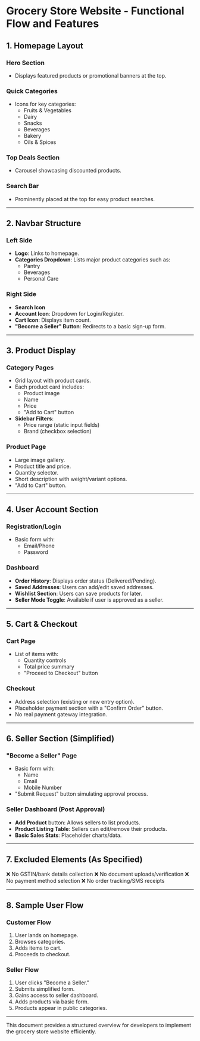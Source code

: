 # Grocery Store Website - Functional Flow and Features

## 1. Homepage Layout
### Hero Section
- Displays featured products or promotional banners at the top.

### Quick Categories
- Icons for key categories:
  - Fruits & Vegetables
  - Dairy
  - Snacks
  - Beverages
  - Bakery
  - Oils & Spices

### Top Deals Section
- Carousel showcasing discounted products.

### Search Bar
- Prominently placed at the top for easy product searches.

---

## 2. Navbar Structure
### Left Side
- **Logo**: Links to homepage.
- **Categories Dropdown**: Lists major product categories such as:
  - Pantry
  - Beverages
  - Personal Care

### Right Side
- **Search Icon**
- **Account Icon**: Dropdown for Login/Register.
- **Cart Icon**: Displays item count.
- **"Become a Seller" Button**: Redirects to a basic sign-up form.

---

## 3. Product Display
### Category Pages
- Grid layout with product cards.
- Each product card includes:
  - Product image
  - Name
  - Price
  - "Add to Cart" button
- **Sidebar Filters**:
  - Price range (static input fields)
  - Brand (checkbox selection)

### Product Page
- Large image gallery.
- Product title and price.
- Quantity selector.
- Short description with weight/variant options.
- "Add to Cart" button.

---

## 4. User Account Section
### Registration/Login
- Basic form with:
  - Email/Phone
  - Password

### Dashboard
- **Order History**: Displays order status (Delivered/Pending).
- **Saved Addresses**: Users can add/edit saved addresses.
- **Wishlist Section**: Users can save products for later.
- **Seller Mode Toggle**: Available if user is approved as a seller.

---

## 5. Cart & Checkout
### Cart Page
- List of items with:
  - Quantity controls
  - Total price summary
  - "Proceed to Checkout" button

### Checkout
- Address selection (existing or new entry option).
- Placeholder payment section with a "Confirm Order" button.
- No real payment gateway integration.

---

## 6. Seller Section (Simplified)
### "Become a Seller" Page
- Basic form with:
  - Name
  - Email
  - Mobile Number
- "Submit Request" button simulating approval process.

### Seller Dashboard (Post Approval)
- **Add Product** button: Allows sellers to list products.
- **Product Listing Table**: Sellers can edit/remove their products.
- **Basic Sales Stats**: Placeholder charts/data.

---

## 7. Excluded Elements (As Specified)
❌ No GSTIN/bank details collection
❌ No document uploads/verification
❌ No payment method selection
❌ No order tracking/SMS receipts

---

## 8. Sample User Flow
### Customer Flow
1. User lands on homepage.
2. Browses categories.
3. Adds items to cart.
4. Proceeds to checkout.

### Seller Flow
1. User clicks "Become a Seller."
2. Submits simplified form.
3. Gains access to seller dashboard.
4. Adds products via basic form.
5. Products appear in public categories.

---

This document provides a structured overview for developers to implement the grocery store website efficiently.
